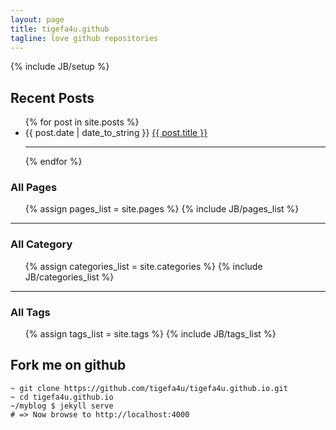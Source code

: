 ```yaml
---
layout: page
title: tigefa4u.github
tagline: love github repositories
---
```

{% include JB/setup %}
    
## Recent Posts

<div class="row">
<div class="span9">
<div class="alert alert-info">
<ul class="posts">
  {% for post in site.posts %}
    <li><span class="label label-info"><i class="icon-calendar icon-white"></i> {{ post.date | date_to_string }}</span> <i class="icon-random"></i> <a href="{{ BASE_PATH }}{{ post.url }}">{{ post.title }}</a></li>
	<hr>
  {% endfor %}
</ul>
</div>
</div>
<div class="span4 well well-small">
<h3><i class="icon-folder-close"></i> All Pages</h3>
<ul>
{% assign pages_list = site.pages %}
{% include JB/pages_list %}
</ul>
<hr>
<h3><i class="icon-folder-open"></i> All Category</h3>
<ul class="tag_box inline">
  {% assign categories_list = site.categories %}
  {% include JB/categories_list %}
</ul>
<hr>
<h3><i class="icon-tags"></i> All Tags</h3>
<ul class="tag_box inline">
  {% assign tags_list = site.tags %}  
  {% include JB/tags_list %}
</ul>
</div>
</div> <!-- // row -->

## Fork me on github

~~~
~ git clone https://github.com/tigefa4u/tigefa4u.github.io.git
~ cd tigefa4u.github.io
~/myblog $ jekyll serve
# => Now browse to http://localhost:4000
~~~


